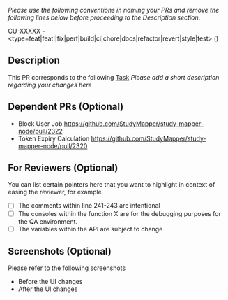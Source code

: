 _Please use the following conventions in naming your PRs and remove the following lines below before proceeding to the Description section_.

CU-XXXXX - <type=feat|feat!|fix|perf|build|ci|chore|docs|refactor|revert|style|test> (<feature>) <description>

## Description

This PR corresponds to the following [Task](TASK_URL)
_Please add a short description regarding your changes here_

## Dependent PRs (Optional)

- Block User Job https://github.com/StudyMapper/study-mapper-node/pull/2322
- Token Expiry Calculation https://github.com/StudyMapper/study-mapper-node/pull/2320

## For Reviewers (Optional)

You can list certain pointers here that you want to highlight in context of easing the reviewer, for example

- [ ] The comments within line 241-243 are intentional
- [ ] The consoles within the function X are for the debugging purposes for the QA environment.
- [ ] The variables within the API are subject to change

## Screenshots (Optional)

Please refer to the following screenshots

- Before the UI changes
- After the UI changes
